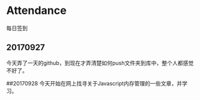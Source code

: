 # Attendance

每日签到

## 20170927
今天弄了一天的github，到现在才弄清楚如何push文件夹到库中，整个人都感觉不好了。

##20170928
今天开始在网上找寻关于Javascript内存管理的一些文章，并学习。
